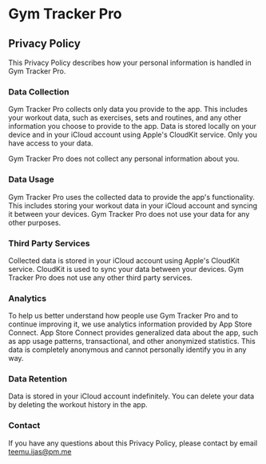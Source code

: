 # Gym Tracker Pro 

## Privacy Policy

This Privacy Policy describes how your personal information is handled in Gym Tracker Pro.

### Data Collection

Gym Tracker Pro collects only data you provide to the app. This includes your workout data, such as exercises, sets and
routines, and any other information you choose to provide to the app. Data is stored locally on your device and in your
iCloud account using Apple's CloudKit service. Only you have access to your data.

Gym Tracker Pro does not collect any personal information about you.

### Data Usage

Gym Tracker Pro uses the collected data to provide the app's functionality. This includes storing your workout data in
your iCloud account and syncing it between your devices. Gym Tracker Pro does not use your data for any other purposes.

### Third Party Services

Collected data is stored in your iCloud account using Apple's CloudKit service. CloudKit is used to sync your data between
your devices. Gym Tracker Pro does not use any other third party services.

### Analytics

To help us better understand how people use Gym Tracker Pro and to continue improving it, we use analytics information
provided by App Store Connect. App Store Connect provides generalized data about
the app, such as app usage patterns, transactional, and other anonymized statistics. This data is completely anonymous
and cannot personally identify you in any way.

### Data Retention

Data is stored in your iCloud account indefinitely. You can delete your data by deleting the workout history in the app.

### Contact

If you have any questions about this Privacy Policy, please contact by email [teemu.ijas@pm.me](mailto:teemu.ijas@pm.me)



